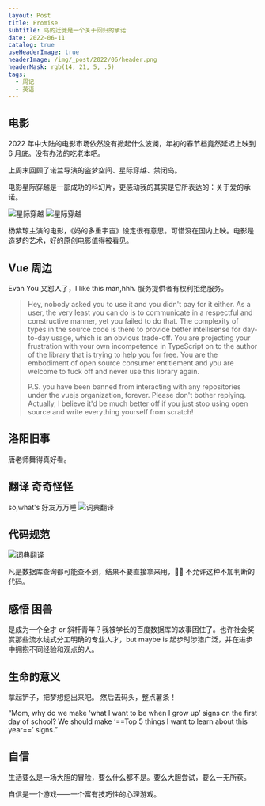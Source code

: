 ```yaml
---
layout: Post
title: Promise
subtitle: 鸟的迁徙是一个关于回归的承诺
date: 2022-06-11
catalog: true
useHeaderImage: true
headerImage: /img/_post/2022/06/header.png
headerMask: rgb(14, 21, 5, .5)
tags:
  - 周记
  - 英语
---
```


## 电影

<music id="1497071430" />

2022 年中大陆的电影市场依然没有掀起什么波澜，年初的春节档竟然延迟上映到 6 月底。没有办法的吃老本吧。

上周末回顾了诺兰导演的盗梦空间、星际穿越、禁闭岛。

电影星际穿越是一部成功的科幻片，更感动我的其实是它所表达的：关于爱的承诺。

![星际穿越](/img/_post/2022/06/in-car.jpg)
![星际穿越](/img/_post/2022/06/watch.jpg)

杨紫琼主演的电影，《妈的多重宇宙》设定很有意思。可惜没在国内上映。电影是造梦的艺术，好的原创电影值得被看见。

## Vue 周边

Evan You 又怼人了，I like this man,hhh. 服务提供者有权利拒绝服务。

> Hey, nobody asked you to use it and you didn't pay for it either. As a user, the very least you can do is to communicate in a respectful and constructive manner, yet you failed to do that. The complexity of types in the source code is there to provide better intellisense for day-to-day usage, which is an obvious trade-off. You are projecting your frustration with your own incompetence in TypeScript on to the author of the library that is trying to help you for free. You are the embodiment of open source consumer entitlement and you are welcome to fuck off and never use this library again.
>
> P.S. you have been banned from interacting with any repositories under the vuejs organization, forever. Please don't bother replying. Actually, I believe it'd be much better off if you just stop using open source and write everything yourself from scratch!

## 洛阳旧事

唐老师舞得真好看。
<bilibili id="BV1zL4y1n7Jv" />

## 翻译 奇奇怪怪

so,what's 好友万万睡
![词典翻译](/img/_journal/2022/06/benefits.png)

## 代码规范

![词典翻译](/img/_journal/2022/06/error.png)

凡是数据库查询都可能查不到，结果不要直接拿来用，🙅🏻 不允许这种不加判断的代码。

## 感悟 困兽

是成为一个全才 or 斜杆青年？我被学长的百度数据库的故事困住了。也许社会奖赏那些流水线式分工明确的专业人才，but maybe is 起步时涉猎广泛，并在进步中拥抱不同经验和观点的人。

## 生命的意义

拿起铲子，把梦想挖出来吧。
然后去码头，整点薯条！
<bilibili id="BV1Rv4y1w7hA" />

“Mom, why do we make ‘what I want to be when I grow up’ signs on the first day of school? We should make ‘==Top 5 things I want to learn about this year==’ signs.”

## 自信

生活要么是一场大胆的冒险，要么什么都不是。要么大胆尝试，要么一无所获。

自信是一个游戏——一个富有技巧性的心理游戏。
